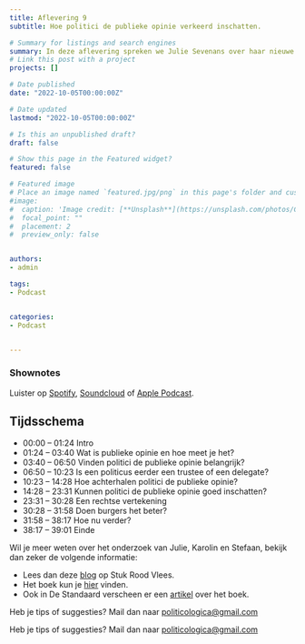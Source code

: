 ```yaml
---
title: Aflevering 9
subtitle: Hoe politici de publieke opinie verkeerd inschatten.

# Summary for listings and search engines
summary: In deze aflevering spreken we Julie Sevenans over haar nieuwe boek over de publieke opinie. Vinden politici de publieke opinie wel belangrijk en weten ze eigenlijk wel wat er echt speelt?
# Link this post with a project
projects: []

# Date published
date: "2022-10-05T00:00:00Z"

# Date updated
lastmod: "2022-10-05T00:00:00Z"

# Is this an unpublished draft?
draft: false

# Show this page in the Featured widget?
featured: false

# Featured image
# Place an image named `featured.jpg/png` in this page's folder and customize its options here.
#image:
#  caption: 'Image credit: [**Unsplash**](https://unsplash.com/photos/CpkOjOcXdUY)'
#  focal_point: ""
#  placement: 2
#  preview_only: false


authors:
- admin

tags:
- Podcast


categories:
- Podcast


---
```




### Shownotes

Luister op [Spotify](https://open.spotify.com/episode/6DYnzIC3hYEp4bHURgPNPm?si=9kNuibh_QdCvjT8F6gjfYQ), [Soundcloud](https://soundcloud.com/user-299897290/aflevering-9-hoe-politici-de-publieke-opinie-verkeerd-inschatten?si=3a94044bedfe4db1bd652bb986f942b2&utm_source=clipboard&utm_medium=text&utm_campaign=social_sharing) of [Apple Podcast](https://podcasts.apple.com/be/podcast/podcast-politicologica/id1570392842).

## Tijdsschema
- 00:00 – 01:24	Intro
- 01:24 – 03:40 Wat is publieke opinie en hoe meet je het?
- 03:40 – 06:50 Vinden politici de publieke opinie belangrijk?
- 06:50 – 10:23	Is een politicus eerder een trustee of een delegate?
- 10:23 – 14:28 Hoe achterhalen politici de publieke opinie?
- 14:28 – 23:31 Kunnen politici de publieke opinie goed inschatten?
- 23:31 – 30:28 Een rechtse vertekening
- 30:28 – 31:58 Doen burgers het beter?
- 31:58 – 38:17 Hoe nu verder?
- 38:17 – 39:01 Einde


Wil je meer weten over het onderzoek van Julie, Karolin en Stefaan, bekijk dan zeker de volgende informatie:
* Lees dan deze [blog](https://stukroodvlees.nl/belgische-en-allicht-ook-nederlandse-politici-schatten-hun-kiezers-te-rechts-in/) op Stuk Rood Vlees. 	
* Het boek kun je [hier](https://global.oup.com/academic/product/politicians-reading-of-public-opinion-and-its-biases-9780192866028?resultsPerPage=100&sortField=8&type=listing&lang=es&cc=be) vinden. 
* Ook in De Standaard verscheen er een [artikel](https://www.standaard.be/cnt/dmf20220829_97680582) over het boek. 
   
Heb je tips of suggesties? Mail dan naar politicologica@gmail.com



Heb je tips of suggesties? Mail dan naar politicologica@gmail.com
